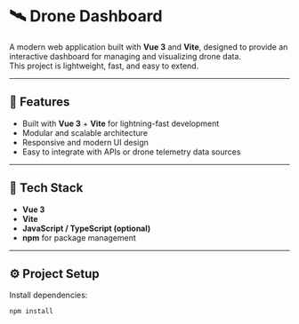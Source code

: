 # 🛰️ Drone Dashboard

A modern web application built with **Vue 3** and **Vite**, designed to provide an interactive dashboard for managing and visualizing drone data.  
This project is lightweight, fast, and easy to extend.

---

## 🚀 Features
- Built with **Vue 3** + **Vite** for lightning-fast development  
- Modular and scalable architecture  
- Responsive and modern UI design  
- Easy to integrate with APIs or drone telemetry data sources  

---

## 🧩 Tech Stack
- **Vue 3**
- **Vite**
- **JavaScript / TypeScript (optional)**
- **npm** for package management

---

## ⚙️ Project Setup

Install dependencies:
```bash
npm install
